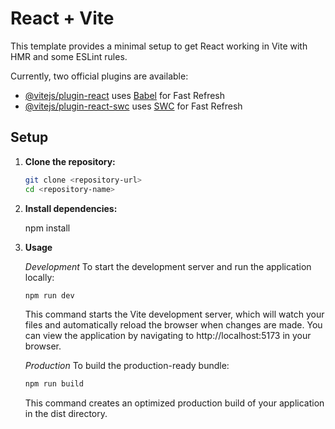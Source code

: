 # React + Vite

This template provides a minimal setup to get React working in Vite with HMR and some ESLint rules.

Currently, two official plugins are available:

- [@vitejs/plugin-react](https://github.com/vitejs/vite-plugin-react/blob/main/packages/plugin-react/README.md) uses [Babel](https://babeljs.io/) for Fast Refresh
- [@vitejs/plugin-react-swc](https://github.com/vitejs/vite-plugin-react-swc) uses [SWC](https://swc.rs/) for Fast Refresh

## Setup

1. **Clone the repository:**
   ```bash
   git clone <repository-url>
   cd <repository-name>

2. **Install dependencies:**

    npm install

3. **Usage**

    *Development*
    To start the development server and run the application locally:
     ```bash
    npm run dev
    ```
    This command starts the Vite development server, which will watch your files and automatically reload the browser when changes are made. You can view the application by navigating to http://localhost:5173 in your browser.

    *Production*
    To build the production-ready bundle:
    ```bash
    npm run build
    ```

    This command creates an optimized production build of your application in the dist directory.
